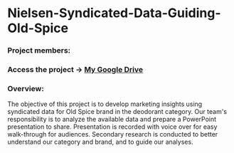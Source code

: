 # Nielsen-Syndicated-Data-Guiding-Old-Spice

### Project members: 

### Access the project -> [My Google Drive](https://drive.google.com/drive/folders/181x2X3NPD_-QkKPU44TRbny0Dtn2Ff88?usp=sharing)

### Overview:
The objective of this project is to develop marketing insights using syndicated data for Old Spice brand in the deodorant category. Our team's responsibility is to analyze the available data and prepare a PowerPoint presentation to share. Presentation is recorded with voice over for easy walk-through for audiences.
Secondary research is conducted to better understand our category and brand, and to guide our analyses.
